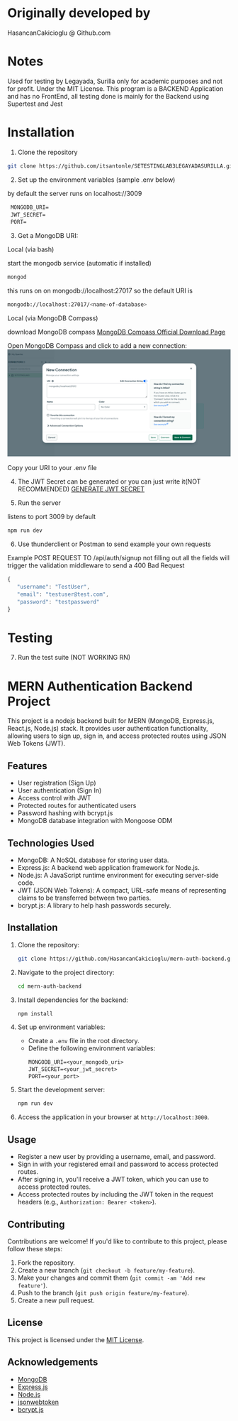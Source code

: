# Originally developed by

HasancanCakicioglu @ Github.com

# Notes

Used for testing by Legayada, Surilla only for academic purposes and not for profit. Under the MIT License. This program is a BACKEND Application and has no FrontEnd, all testing done is mainly for the Backend using Supertest and Jest

# Installation

1. Clone the repository

```bash
git clone https://github.com/itsantonle/SETESTINGLAB3LEGAYADASURILLA.git
```

2. Set up the environment variables (sample .env below)

by default the server runs on localhost://3009

```txt
 MONGODB_URI=
 JWT_SECRET=
 PORT=
```

3. Get a MongoDB URI:

Local (via bash)

start the mongodb service (automatic if installed)

```bash
mongod
```

this runs on on mongodb://localhost:27017 so the default URI is

```bash
mongodb://localhost:27017/<name-of-database>

```

Local (via MongoDB Compass)

download MongoDB compass
[MongoDB Compass Official Download Page](https://www.mongodb.com/try/download/compass)

Open MongoDB Compass and click to add a new connection:
<img src='./imgs/mongodbcompass.png' alt='mongodbcompass'>

Copy your URI to your .env file

4. The JWT Secret can be generated or you can just write it(NOT RECOMMENDED)
   [GENERATE JWT SECRET](https://jwtsecret.com/generate)

5. Run the server

listens to port 3009 by default

```bash
npm run dev
```

6. Use thunderclient or Postman to send example your own requests

Example POST REQUEST TO /api/auth/signup
not filling out all the fields will trigger the validation middleware to send a 400 Bad Request

```js
{
   "username": "TestUser",
   "email": "testuser@test.com",
   "password": "testpassword"
}
```

# Testing

7. Run the test suite (NOT WORKING RN)

# MERN Authentication Backend Project

This project is a nodejs backend built for MERN (MongoDB, Express.js, React.js, Node.js) stack. It provides user authentication functionality, allowing users to sign up, sign in, and access protected routes using JSON Web Tokens (JWT).

## Features

- User registration (Sign Up)
- User authentication (Sign In)
- Access control with JWT
- Protected routes for authenticated users
- Password hashing with bcrypt.js
- MongoDB database integration with Mongoose ODM

## Technologies Used

- MongoDB: A NoSQL database for storing user data.
- Express.js: A backend web application framework for Node.js.
- Node.js: A JavaScript runtime environment for executing server-side code.
- JWT (JSON Web Tokens): A compact, URL-safe means of representing claims to be transferred between two parties.
- bcrypt.js: A library to help hash passwords securely.

## Installation

1. Clone the repository:

   ```bash
   git clone https://github.com/HasancanCakicioglu/mern-auth-backend.git
   ```

2. Navigate to the project directory:

   ```bash
   cd mern-auth-backend
   ```

3. Install dependencies for the backend:

   ```bash
   npm install
   ```

4. Set up environment variables:

   - Create a `.env` file in the root directory.
   - Define the following environment variables:
     ```
     MONGODB_URI=<your_mongodb_uri>
     JWT_SECRET=<your_jwt_secret>
     PORT=<your_port>
     ```

5. Start the development server:

   ```bash
   npm run dev
   ```

6. Access the application in your browser at `http://localhost:3000`.

## Usage

- Register a new user by providing a username, email, and password.
- Sign in with your registered email and password to access protected routes.
- After signing in, you'll receive a JWT token, which you can use to access protected routes.
- Access protected routes by including the JWT token in the request headers (e.g., `Authorization: Bearer <token>`).

## Contributing

Contributions are welcome! If you'd like to contribute to this project, please follow these steps:

1. Fork the repository.
2. Create a new branch (`git checkout -b feature/my-feature`).
3. Make your changes and commit them (`git commit -am 'Add new feature'`).
4. Push to the branch (`git push origin feature/my-feature`).
5. Create a new pull request.

## License

This project is licensed under the [MIT License](LICENSE).

## Acknowledgements

- [MongoDB](https://www.mongodb.com/)
- [Express.js](https://expressjs.com/)
- [Node.js](https://nodejs.org/)
- [jsonwebtoken](https://www.npmjs.com/package/jsonwebtoken)
- [bcrypt.js](https://www.npmjs.com/package/bcryptjs)
